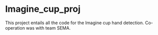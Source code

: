 # Imagine_cup_proj
This project entails all the code for the Imagine cup hand detection. Co-operation was with team SEMA.
